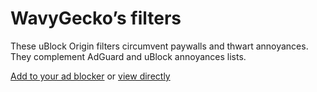 # WavyGecko’s filters

These uBlock Origin filters circumvent paywalls and thwart annoyances. They complement AdGuard and uBlock annoyances lists.

[Add to your ad blocker](https://subscribe.adblockplus.org/?location=https://raw.githubusercontent.com/wavygecko/ubo-filters/main/list.txt&title=WavyGecko’s%20filters) or [view directly](https://raw.githubusercontent.com/wavygecko/ubo-filters/main/list.txt)
